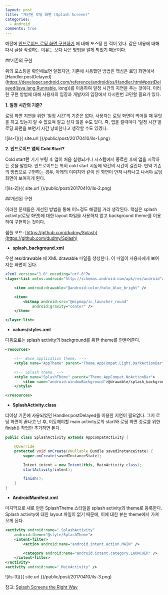 ```yaml
---
layout: post
title: "개선된 로딩 화면 (Splash Screen)"
categories:
  - Android
comments: true
---
```


예전에 [안드로이드 로딩 화면 구현하기](http://dudmy.net/android/2015/08/11/create-android-loading/) 에 대해 포스팅 한 적이 있다. 같은 내용에 대해 다시 글을 작성하는 이유는 보다 나은 방법을 알게 되었기 때문이다.  

##기존의 구현  

위의 포스팅을 확인해보면 알겠지만, 기존에 사용했던 방법은 핵심은 로딩 화면에서 [Handler.postDelayed](https://developer.android.com/reference/android/os/Handler.html#postDelayed(java.lang.Runnable, long))를 이용하여 일정 시간의 지연을 주는 것이다. 이러한 구현 방법에 대해 사용자의 입장과 개발자의 입장에서 다시한번 고민할 필요가 있다.  

**1. 일정 시간의 기준?**  

로딩 화면 지연을 위한 '일정 시간'의 기준은 없다. 사용자는 로딩 화면이 띄어질 때 무엇을 하고 있는지 알 수 없으며 알고 싶지 않을 수도 있다. 즉, 앱을 킬때마다 '일정 시간'을 로딩 화면을 보면서 시간 낭비한다고 생각할 수도 있겠다.

![ils-1]({{ site.url }}/public/post/20170410/ils-1.png)  

**2. 안드로이드 앱의 Cold Start?**  

Cold start란 기기 부팅 후 앱이 처음 실행되거나 시스템에서 종료한 후에 앱을 시작하는 것을 말한다. 안드로이드는 특히 cold start 시동에 약간의 시간이 걸린다. 만약 기존의 방법으로 구현하는 경우, 아래의 이미지와 같이 빈 화면이 먼저 나타나고 나서야 로딩 화면이 보여지게 된다.

![ils-2]({{ site.url }}/public/post/20170410/ils-2.png)  

##개선된 구현

이러한 문제들은 개선된 방법을 통해 어느정도 해결될 거라 생각된다. 핵심은 splash activity(로딩 화면)에 대한 layout 파일을 사용하지 않고 background theme를 이용하여 구현하는 것이다.  

샘플 코드: [https://github.com/dudmy/Splash](https://github.com/dudmy/Splash)  

* **splash_background.xml**  

우선 res/drawable 에 XML drawable 파일을 생성한다. 이 파일이 사용자에게 보여지는 화면이 된다.  

```xml
<?xml version="1.0" encoding="utf-8"?>
<layer-list xmlns:android="http://schemas.android.com/apk/res/android">

    <item android:drawable="@android:color/holo_blue_bright" />

    <item>
        <bitmap android:src="@mipmap/ic_launcher_round"
            android:gravity="center" />
    </item>

</layer-list>
```

* **values/styles.xml**  

다음으로는 splash activity의 background를 위한 theme를 만들어준다.  

```xml
<resources>

    <!-- Base application theme. -->
    <style name="AppTheme" parent="Theme.AppCompat.Light.DarkActionBar"> ... </style>

    <!-- Splash theme. -->
    <style name="SplashTheme" parent="Theme.AppCompat.NoActionBar">
        <item name="android:windowBackground">@drawable/splash_background</item>
    </style>

</resources>
```

* **SplashActivity.class**  

더이상 기존에 사용되었던 Handler.postDelayed를 이용한 지연이 필요없다. 그저 로딩 화면이 끝나고 난 후, 이동해야할 main activity로의 start와 로딩 화면 종료를 위한 finish() 작업만 추가하면 된다.  

```java
public class SplashActivity extends AppCompatActivity {

    @Override
    protected void onCreate(@Nullable Bundle savedInstanceState) {
        super.onCreate(savedInstanceState);

        Intent intent = new Intent(this, MainActivity.class);
        startActivity(intent);

        finish();
    }
}
```

* **AndroidManifest.xml**  

마지막으로 새로 만든 SplashTheme 스타일을 splash activity의 theme로 등록한다. Splash activity에 대한 layout 파일이 없기 때문에, 이에 대한 뷰는 theme에서 가져오게 된다.  

```xml
<activity android:name=".SplashActivity"
    android:theme="@style/SplashTheme">
    <intent-filter>
        <action android:name="android.intent.action.MAIN" />

        <category android:name="android.intent.category.LAUNCHER" />
    </intent-filter>
</activity>
<activity android:name=".MainActivity" />
```

![ils-3]({{ site.url }}/public/post/20170410/ils-3.png)   

참고: [Splash Screens the Right Way](https://www.bignerdranch.com/blog/splash-screens-the-right-way/)
